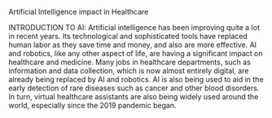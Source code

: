 Artificial Intelligence impact in Healthcare

INTRODUCTION TO AI:
Artificial intelligence has been improving quite a lot in recent years. Its technological and sophisticated tools have replaced human labor as they save time and money, and also are more effective. AI and robotics, like any other aspect of life, are having a significant impact on healthcare and medicine. Many jobs in healthcare departments, such as information and data collection, which is now almost entirely digital, are already being replaced by AI and robotics. AI is also being used to aid in the early detection of rare diseases such as cancer and other blood disorders. In turn, virtual healthcare assistants are also being widely used around the world, especially since the 2019 pandemic began.
